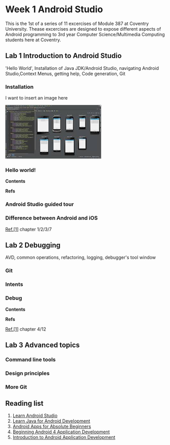 # Week 1 Android Studio

This is the 1st of a series of 11 excercises of Module 387 at Coventry University. Thease excercises are designed to expose different aspects of Android programming to 3rd year Computer Science/Multimedia Computing students here at Coventry.

## Lab 1 Introduction to Android Studio

'Hello World', Installation of Java JDK/Android Studio, navigating Android Studio,Context Menus, getting help, Code generation, Git

### Installation

I want to insert an image here

![](.md_images/download.jpg)

### Hello world!

**Contents**


**Refs**

### Android Studio guided tour

### Difference between Android and iOS

[Ref.[1]](#ref1) chapter 1/2/3/7

## Lab 2 Debugging

AVD, common operations, refactoring, logging, debugger's tool window

### Git

### Intents


### Debug

**Contents**


**Refs**

[Ref.[1]](#ref1) chapter 4/12

## Lab 3 Advanced topics

### Command line tools

### Design principles

### More Git


## Reading list

1. <a name="ref1"></a>[Learn Android Studio](http://www.amazon.co.uk/Learn-Android-Studio-Quickly-Effectively/dp/1430266015)
2. <a name="ref2"></a>[Learn Java for Android Development](http://www.amazon.co.uk/Learn-Java-Android-Development/dp/1430264543)
3. <a name="ref3"></a>[Android Apps for Absolute Beginners](http://www.amazon.co.uk/Android-Absolute-Beginners-Wallace-Jackson/dp/1484200209)
4. <a name="ref4"></a>[Beginning Android 4 Application Development](http://www.amazon.co.uk/Beginning-Android-4-Application-Development/dp/1118199545)
5. <a name="ref5"></a>[Introduction to Android Application Development](http://www.amazon.co.uk/Introduction-Android-Application-Development-Essentials/dp/0321940261)
